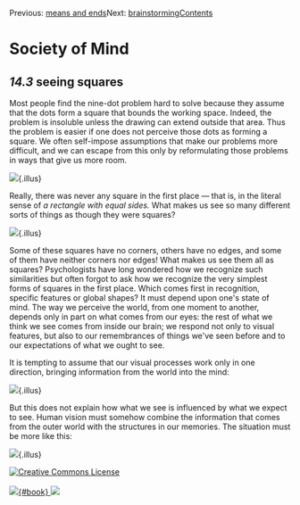 <div class="chapnav">

<span class="prev">Previous: [means and
ends](./som-14.2.html)</span><span class="next">Next:
[brainstorming](./som-14.4.html)</span><span
class="contents">[Contents](index.html)</span>
<div class="titlebar">

Society of Mind
===============

</div>

</div>

*14.3* seeing squares
---------------------

Most people find the nine-dot problem hard to solve because they assume
that the dots form a square that bounds the working space. Indeed, the
problem is insoluble unless the drawing can extend outside that area.
Thus the problem is easier if one does not perceive those dots as
forming a square. We often self-impose assumptions that make our
problems more difficult, and we can escape from this only by
reformulating those problems in ways that give us more room.

![](./illus/ch14/14-6.png){.illus}

Really, there was never any square in the first place — that is, in the
literal sense of *a rectangle with equal sides.* What makes us see so
many different sorts of things as though they were squares?

![](./illus/ch14/14-7.png){.illus}

Some of these squares have no corners, others have no edges, and some of
them have neither corners nor edges! What makes us see them all as
squares? Psychologists have long wondered how we recognize such
similarities but often forgot to ask how we recognize the very simplest
forms of squares in the first place. Which comes first in recognition,
specific features or global shapes? It must depend upon one's state of
mind. The way we perceive the world, from one moment to another, depends
only in part on what comes from our eyes: the rest of what we think we
see comes from inside our brain; we respond not only to visual features,
but also to our remembrances of things we've seen before and to our
expectations of what we ought to see.

It is tempting to assume that our visual processes work only in one
direction, bringing information from the world into the mind:

![](./illus/ch14/14-8.png){.illus}

But this does not explain how what we see is influenced by what we
expect to see. Human vision must somehow combine the information that
comes from the outer world with the structures in our memories. The
situation must be more like this:

![](./illus/ch14/14-9.png){.illus}

<div class="footer">

[![Creative Commons
License](http://i.creativecommons.org/l/by-nc-sa/3.0/80x15.png)](http://creativecommons.org/licenses/by-nc-sa/3.0/deed.en_US)\
\
[![](./images/som_book.jpeg){#book}
![](./images/a_logo_17.gif)](http://www.amazon.com/gp/product/0671657135?ie=UTF8&camp=1789&creativeASIN=0671657135&linkCode=xm2&tag=marvinminsky)

</div>
